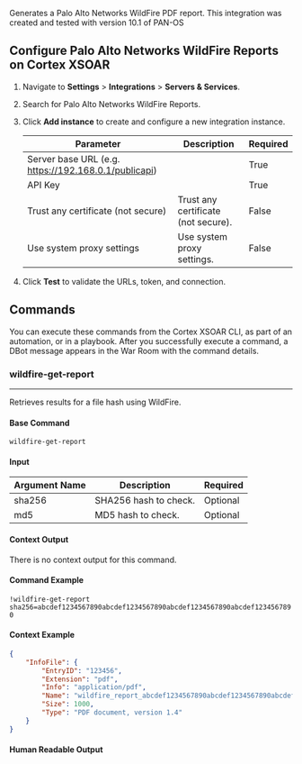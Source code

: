 Generates a Palo Alto Networks WildFire PDF report.
This integration was created and tested with version 10.1 of PAN-OS

## Configure Palo Alto Networks WildFire Reports on Cortex XSOAR

1. Navigate to **Settings** > **Integrations** > **Servers & Services**.
2. Search for Palo Alto Networks WildFire Reports.
3. Click **Add instance** to create and configure a new integration instance.

    | **Parameter** | **Description** | **Required** |
    | --- | --- | --- |
    | Server base URL (e.g. https://192.168.0.1/publicapi) |  | True |
    | API Key |  | True |
    | Trust any certificate (not secure) | Trust any certificate \(not secure\). | False |
    | Use system proxy settings | Use system proxy settings. | False |

4. Click **Test** to validate the URLs, token, and connection.
## Commands
You can execute these commands from the Cortex XSOAR CLI, as part of an automation, or in a playbook.
After you successfully execute a command, a DBot message appears in the War Room with the command details.
### wildfire-get-report
***
Retrieves results for a file hash using WildFire.

#### Base Command

`wildfire-get-report`
#### Input

| **Argument Name** | **Description** | **Required** |
| --- | --- | --- |
| sha256 | SHA256 hash to check. | Optional | 
| md5 | MD5 hash to check. | Optional | 


#### Context Output

There is no context output for this command.

#### Command Example
```!wildfire-get-report sha256=abcdef1234567890abcdef1234567890abcdef1234567890abcdef1234567890```

#### Context Example
```json
{
    "InfoFile": {
        "EntryID": "123456",
        "Extension": "pdf",
        "Info": "application/pdf",
        "Name": "wildfire_report_abcdef1234567890abcdef1234567890abcdef1234567890abcdef1234567890.pdf",
        "Size": 1000,
        "Type": "PDF document, version 1.4"
    }
}
```
#### Human Readable Output
